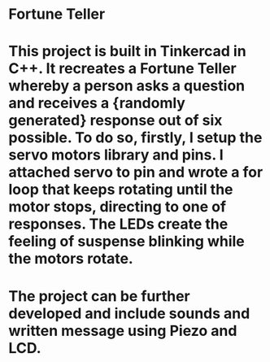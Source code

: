 # Fortune Teller

# This project is built in Tinkercad in C++. It recreates a Fortune Teller whereby a person asks a question and receives a {randomly generated} response out of six possible. To do so, firstly, I setup the servo motors library and pins. I attached servo to pin and wrote a for loop that keeps rotating until the motor stops, directing to one of responses. The LEDs create the feeling of suspense blinking while the motors rotate. 

# The project can be further developed and include sounds and written message using Piezo and LCD. 
